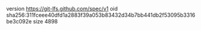 version https://git-lfs.github.com/spec/v1
oid sha256:311fceee40dfd1a2883f39a053b83432d34b7bb441db2f53095b3316be3c092e
size 4898
